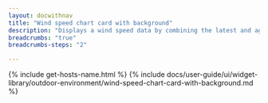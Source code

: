 ```yaml
---
layout: docwithnav
title: "Wind speed chart card with background"
description: "Displays a wind speed data by combining the latest and aggregated values with the background image and optional simplified chart."
breadcrumbs: "true"
breadcrumbs-steps: "2"

---
```

{% include get-hosts-name.html %}
{% include docs/user-guide/ui/widget-library/outdoor-environment/wind-speed-chart-card-with-background.md %}
